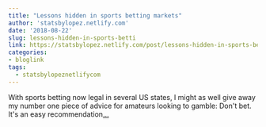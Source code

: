 ```yaml
---
title: "Lessons hidden in sports betting markets"
author: 'statsbylopez.netlify.com'
date: '2018-08-22'
slug: lessons-hidden-in-sports-betti
link: https://statsbylopez.netlify.com/post/lessons-hidden-in-sports-betting-markets/
categories:
- bloglink
tags:
  - statsbylopeznetlifycom
---
```


With sports betting now legal in several US states, I might as well give away my number one piece of advice for amateurs looking to gamble: Don't bet. It's an easy recommendation[... <i class="fas fa-external-link-alt"></i>](https://statsbylopez.netlify.com/post/lessons-hidden-in-sports-betting-markets/)

